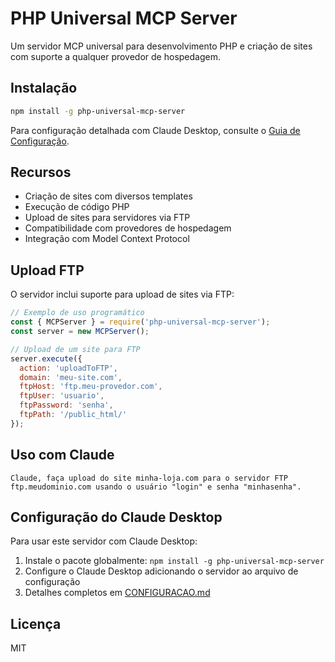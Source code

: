 # PHP Universal MCP Server

Um servidor MCP universal para desenvolvimento PHP e criação de sites com suporte a qualquer provedor de hospedagem.

## Instalação

```bash
npm install -g php-universal-mcp-server
```

Para configuração detalhada com Claude Desktop, consulte o [Guia de Configuração](CONFIGURACAO.md).

## Recursos

- Criação de sites com diversos templates
- Execução de código PHP
- Upload de sites para servidores via FTP
- Compatibilidade com provedores de hospedagem
- Integração com Model Context Protocol

## Upload FTP

O servidor inclui suporte para upload de sites via FTP:

```javascript
// Exemplo de uso programático
const { MCPServer } = require('php-universal-mcp-server');
const server = new MCPServer();

// Upload de um site para FTP
server.execute({
  action: 'uploadToFTP',
  domain: 'meu-site.com',
  ftpHost: 'ftp.meu-provedor.com',
  ftpUser: 'usuario',
  ftpPassword: 'senha',
  ftpPath: '/public_html/'
});
```

## Uso com Claude

```
Claude, faça upload do site minha-loja.com para o servidor FTP ftp.meudominio.com usando o usuário "login" e senha "minhasenha".
```

## Configuração do Claude Desktop

Para usar este servidor com Claude Desktop:

1. Instale o pacote globalmente: `npm install -g php-universal-mcp-server`
2. Configure o Claude Desktop adicionando o servidor ao arquivo de configuração
3. Detalhes completos em [CONFIGURACAO.md](CONFIGURACAO.md)

## Licença

MIT